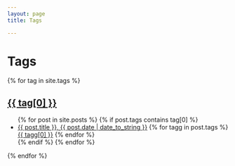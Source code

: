 ```yaml
---
layout: page
title: Tags 

---
```


<div class="page-content wc-container">
  <div class="post">
    <h1>Tags</h1>  
	{% for tag in site.tags %}
	  <a href="{{site.baseurl}}/tag/{{ tag[0] }}">
	    <h2 id="{{ tag[0] | slugify }}">
            {{ tag[0] }}
            </h2>
	  </a>
	<ul>
		{% for post in site.posts %}
		 {% if post.tags contains tag[0] %}
		  <li>
		   <a href="{{post.url | prepend: site.baseurl}}">{{ post.title }}, {{ post.date | date_to_string }}</a>
		   {% for tagg in post.tags %}
		    <a href="#{{ tagg[0] | slugify }}">{{ tagg[0] }}</a>
		   {% endfor %}
		  </li>
		 {% endif %}
		{% endfor %}
	</ul>
	{% endfor %}

  </div>
</div>
